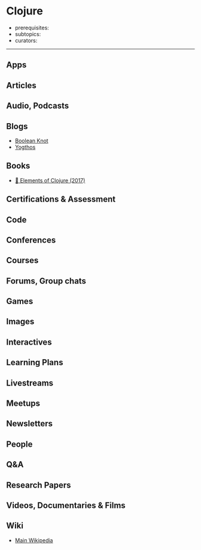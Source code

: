 # Clojure

- prerequisites:
- subtopics:
- curators:

------

## Apps


## Articles

## Audio, Podcasts

## Blogs
- [Boolean Knot](https://www.booleanknot.com/blog/)
- [Yogthos](http://yogthos.net/)

## Books

- [📕 Elements of Clojure (2017)](https://www.goodreads.com/book/show/31159768-elements-of-clojure)


## Certifications & Assessment

## Code

## Conferences

## Courses

## Forums, Group chats

## Games

## Images

## Interactives

## Learning Plans

## Livestreams

## Meetups

## Newsletters

## People

## Q&A

## Research Papers

## Videos, Documentaries & Films

## Wiki

- [Main Wikipedia](https://en.wikipedia.org/wiki/Clojure)

